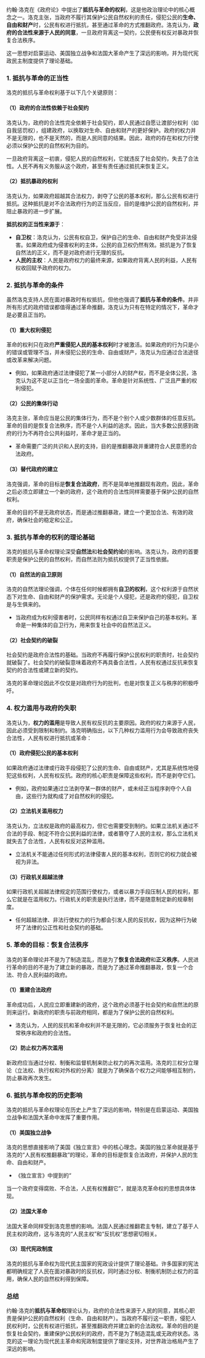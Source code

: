 约翰·洛克在《政府论》中提出了**抵抗与革命的权利**，这是他政治理论中的核心概念之一。洛克主张，当政府不履行其保护公民自然权利的责任，侵犯公民的**生命、自由和财产**时，公民有权进行抵抗，甚至通过革命的方式推翻政府。洛克认为，**政府的合法性来源于人民的同意**，一旦政府背离这一契约，公民便有权反对暴政并恢复合法秩序。

这一思想对启蒙运动、美国独立战争和法国大革命产生了深远的影响，并为现代宪政民主制度提供了理论基础。

### 1. **抵抗与革命的正当性**
洛克的抵抗与革命权利基于以下几个关键原则：

#### （1）**政府的合法性依赖于社会契约**
洛克认为，政府的合法性完全依赖于社会契约，即人民通过自愿让渡部分权利（如自我惩罚权），组建政府，以换取对生命、自由和财产的更好保护。政府的权力并不是无限的，也不是天然的，而是人民同意的结果。因此，政府的存在和权力行使必须以保护公民的自然权利为目的。

一旦政府背离这一初衷，侵犯人民的自然权利，它就违反了社会契约，失去了合法性。人民不再有义务服从这个政府，甚至有责任通过抵抗来恢复正义。

#### （2）**抵抗暴政的权利**
洛克认为，如果政府超越其合法权力，剥夺了公民的基本权利，那么公民有权进行抵抗。这种抵抗是对不合法政府行为的正当反应，目的是维护公民的自然权利，并阻止暴政的进一步扩展。

**抵抗权的正当性来源于**：
- **自卫权**：洛克认为，公民有权自卫，保护自己的生命、自由和财产免受非法侵害。如果政府成为侵害权利的主体，公民的自卫权仍然有效。抵抗是为了恢复自然法的正义，而不是对政府进行无理的反抗。
- **人民的主权**：人民是政府权力的最终来源，如果政府背离人民的利益，人民有权收回赋予政府的权力。

### 2. **抵抗与革命的条件**
虽然洛克支持人民在面对暴政时有权抵抗，但他也强调了**抵抗与革命的条件**。并非所有形式的政府错误都值得通过革命推翻，洛克认为只有在特定的情况下，革命才是必要且正当的。

#### （1）**重大权利侵犯**
革命的权利只在政府**严重侵犯人民的基本权利**时才被激活。如果政府的行为只是小的错误或管理不当，并未侵犯公民的生命、自由或财产，洛克认为应通过合法途径或改革来解决问题。

- 例如，如果政府通过法律侵犯了某一小部分人的财产权，而不是全体公民，洛克认为这不足以正当化一场全面的革命。革命是针对系统性、广泛且严重的权利侵犯。

#### （2）**公民的集体行动**
洛克主张，革命应当是公民的集体行为，而不是个别个人或少数群体的任意反抗。革命的目的是恢复合法秩序，而不是个人利益的追求。因此，当大多数公民感到政府的行为不再符合公共利益时，革命才是正当的。

- 革命需要广泛的共识和人民的支持，目的是推翻暴政并重建符合人民意愿的合法政府。

#### （3）**替代政府的建立**
洛克强调，革命的目标是**恢复合法政府**，而不是简单地推翻现有政府。因此，革命之后必须立即建立一个新的政府，这个政府的合法性同样需要基于保护公民的自然权利。

革命的目的不是无政府状态，而是通过推翻暴政，建立一个更加合法、有效的政府，确保社会的稳定和公正。

### 3. **抵抗与革命的权利的理论基础**
洛克的抵抗与革命权理论深受**自然法**和**社会契约论**的影响。洛克认为，政府的首要职责是保护公民的自然权利，而自然法则为抵抗权提供了正当性依据。

#### （1）**自然法的自卫原则**
洛克的自然法理论强调，个体在任何时候都拥有**自卫的权利**，这个权利源于自然状态下对生命、自由和财产的保护需求。无论是个人侵犯，还是政府的侵犯，自卫权是与生俱来的。

- 当政府成为权利侵害者时，公民同样有权通过自卫来保护自己的基本权利。革命是一种集体的自卫行为，用来恢复社会中的自然法正义。

#### （2）**社会契约的破裂**
社会契约是政府合法性的基础。当政府不再履行保护公民权利的职责时，社会契约就破裂了。社会契约的破裂意味着政府不再具备合法性，人民有权通过反抗来恢复契约的合法性或建立新的契约。

洛克的革命理论因此不仅仅是对政府行为的批判，也是对恢复正义与秩序的积极呼吁。

### 4. **权力滥用与政府的失职**
洛克认为，**权力的滥用**是导致人民有权反抗的主要原因。政府的权力来源于人民，因此必须受到限制和制约。洛克明确指出，以下几种权力滥用行为会导致政府丧失合法性，人民有权进行抵抗或革命：

#### （1）**政府侵犯公民的基本权利**
如果政府通过法律或行政手段侵犯了公民的生命、自由或财产，尤其是系统性地侵犯这些权利，人民有权反抗。政府的核心职责是保障这些权利，而不是剥夺它们。

- 例如，政府如果通过立法剥夺某一群体的财产，或未经正当程序剥夺个人自由，这些行为就构成了对自然权利的侵犯。

#### （2）**立法机关滥用权力**
洛克认为，立法权是政府的最高权力，但它也需要受到制约。如果立法机关通过不合法的手段、制定不符合公民利益的法律，或者篡夺了人民的主权，那么立法机关就失去了合法性，人民有权反对这种滥用。

- 立法机关不能通过任何形式的法律侵害人民的基本权利，否则它的权力就会被视为非法。

#### （3）**行政机关超越法律**
如果行政机关超越法律规定的范围行使权力，或者以暴力手段压制人民的权利，那么它就是在滥用权力。行政机关的职责是执行法律，而不是随意制定新的规章制度。

- 任何超越法律、非法行使权力的行为都会引发人民的反抗权，因为这种行为破坏了法律的公正性和社会契约的基础。

### 5. **革命的目标：恢复合法秩序**
洛克的革命理论并不是为了制造混乱，而是为了**恢复合法政府**和**正义秩序**。人民进行革命的目的不是为了建立新的暴政，而是为了通过革命推翻暴政，恢复一个合法、符合人民利益的政府。

#### （1）**重建合法政府**
革命成功后，人民应立即重建新的政府，这个政府必须基于社会契约和自然法的原则来运行。新政府的职责与前政府相同，都是为了保护公民的自然权利。

- 洛克认为，人民的反抗和革命权利并不是无限的，它必须服务于恢复社会的正常秩序和政府的合法性。

#### （2）**防止权力再次滥用**
新政府应当通过分权、制衡和监督机制来防止权力的再次滥用。洛克的三权分立理论（立法权、执行权和对外权的分离）就是为了确保各个权力之间能够相互制约，防止暴政再次发生。

### 6. **抵抗与革命权的历史影响**
洛克的抵抗与革命权理论在历史上产生了深远的影响，特别是在启蒙运动、美国独立战争和法国大革命中发挥了重要作用。

#### （1）**美国独立战争**
洛克的思想直接影响了美国《独立宣言》中的核心理念。美国的独立革命就是基于洛克的“人民有权推翻暴政”的理论，革命的目标是恢复合法政府，并保护人民的生命、自由和财产。

- 《独立宣言》中提到的“

当一个政府变得腐败、不合法，人民有权推翻它”，就是洛克革命权的思想具体体现。

#### （2）**法国大革命**
法国大革命同样受到洛克思想的影响。法国人民通过推翻君主专制，建立了基于人民主权的政府，这与洛克的“人民主权”和“反抗权”思想密切相关。

#### （3）**现代宪政制度**
洛克的抵抗与革命权为现代民主国家的宪政设计提供了理论基础。许多国家的宪法都明确规定了人民在面对暴政时的反抗权，同时通过分权、制衡机制防止权力的滥用，确保人民的自然权利得到保障。

### 总结
约翰·洛克的**抵抗与革命权**理论认为，政府的合法性来源于人民的同意，其核心职责是保护公民的自然权利（生命、自由和财产）。当政府不履行这一职责，侵犯人民权利时，公民有权进行抵抗，甚至推翻政府并建立新的合法政权。革命的目的是恢复社会契约，重建保护公民权利的政府，而不是为了制造混乱或无政府状态。洛克的这一理论为现代民主革命和宪政制度提供了理论支持，对世界政治格局产生了深远的影响。